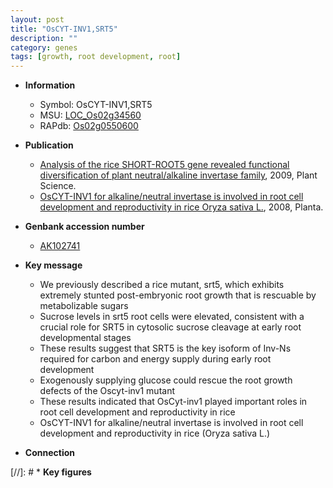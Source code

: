 ```yaml
---
layout: post
title: "OsCYT-INV1,SRT5"
description: ""
category: genes
tags: [growth, root development, root]
---
```


* **Information**  
    + Symbol: OsCYT-INV1,SRT5  
    + MSU: [LOC_Os02g34560](http://rice.plantbiology.msu.edu/cgi-bin/ORF_infopage.cgi?orf=LOC_Os02g34560)  
    + RAPdb: [Os02g0550600](http://rapdb.dna.affrc.go.jp/viewer/gbrowse_details/irgsp1?name=Os02g0550600)  

* **Publication**  
    + [Analysis of the rice SHORT-ROOT5 gene revealed functional diversification of plant neutral/alkaline invertase family](http://www.ncbi.nlm.nih.gov/pubmed?term=Analysis+of+the+rice+SHORT-ROOT5+gene+revealed+functional+diversification+of+plant+neutral/alkaline+invertase+family%5BTitle%5D), 2009, Plant Science.
    + [OsCYT-INV1 for alkaline/neutral invertase is involved in root cell development and reproductivity in rice Oryza sativa L.](http://www.ncbi.nlm.nih.gov/pubmed?term=OsCYT-INV1+for+alkaline/neutral+invertase+is+involved+in+root+cell+development+and+reproductivity+in+rice+Oryza+sativa+L.%5BTitle%5D), 2008, Planta.

* **Genbank accession number**  
    + [AK102741](http://www.ncbi.nlm.nih.gov/nuccore/AK102741)

* **Key message**  
    + We previously described a rice mutant, srt5, which exhibits extremely stunted post-embryonic root growth that is rescuable by metabolizable sugars
    + Sucrose levels in srt5 root cells were elevated, consistent with a crucial role for SRT5 in cytosolic sucrose cleavage at early root developmental stages
    + These results suggest that SRT5 is the key isoform of Inv-Ns required for carbon and energy supply during early root development
    + Exogenously supplying glucose could rescue the root growth defects of the Oscyt-inv1 mutant
    + These results indicated that OsCyt-inv1 played important roles in root cell development and reproductivity in rice
    + OsCYT-INV1 for alkaline/neutral invertase is involved in root cell development and reproductivity in rice (Oryza sativa L.)

* **Connection**  

[//]: # * **Key figures**  


